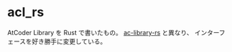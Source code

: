 # acl_rs

AtCoder Library を Rust で書いたもの。
[ac-library-rs](https://github.com/rust-lang-ja/ac-library-rs) と異なり、
インターフェースを好き勝手に変更している。
